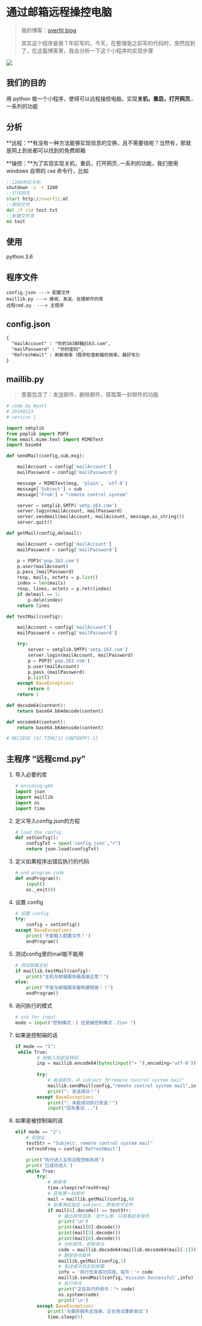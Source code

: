 # 通过邮箱远程操控电脑

> 我的博客：[overfit blog](http://overfit.ml)
>
> 其实这个程序是我 1 年前写的，今天，在整理我之前写的代码时，突然找到了，在这篇博客里，我会分析一下这个小程序的实现步骤

![](https://overfit-photo-1257758577.cos.ap-guangzhou.myqcloud.com/2019/01/20/test.PNG)

## 我们的目的

用 python 做一个小程序，使得可以远程操控电脑，实现**关机，重启，打开网页..** 一系列的功能

## 分析

**远程：**有没有一种方法能够实现信息的交换，且不需要钱呢？当然有，那就是网上到处都可以找到的免费邮箱

**操控：**为了实现实现关机，重启，打开网页..一系列的功能，我们使用 windows 自带的 `cmd` 命令行，比如

```cmd
::1200秒后关机
shutdown -s -t 1200
::打开网页
start http://overfit.ml
::删除文件
del /f /im test.txt
::新建文件夹
md test
```

## 使用

python 3.6

## 程序文件

```fold
config.json ---> 配置文件
maillib.py ---> 接收、发送、处理邮件的库
远程cmd.py  ---> 主程序
```

## config.json

```txt
{
  "mailAccount" : "你的163邮箱@163.com",
  "mailPassword" : "你的密码",
  "RefreshWait" : 刷新频率（程序检查邮箱的频率，最好写5）
}
```

## maillib.py

> 里面包含了：发送邮件，删除邮件，获取第一封邮件的功能

```python
# code by Wyatt
# 20190123
# version 1

import smtplib
from poplib import POP3
from email.mime.text import MIMEText
import base64

def sendMail(config,sub,msg):

    mailAccount = config['mailAccount']
    mailPassword = config['mailPassword']

    message = MIMEText(msg, 'plain', 'utf-8')
    message['Subject'] = sub
    message['From'] = "remote control system"

    server = smtplib.SMTP('smtp.163.com')
    server.login(mailAccount, mailPassword)
    server.sendmail(mailAccount, mailAccount, message.as_string())
    server.quit()

def getMail(config,delmail):

    mailAccount = config['mailAccount']
    mailPassword = config['mailPassword']

    p = POP3('pop.163.com')
    p.user(mailAccount)
    p.pass_(mailPassword)
    resp, mails, octets = p.list()
    index = len(mails)
    resp, lines, octets = p.retr(index)
    if delmail == 1:
        p.dele(index)
    return lines

def testMail(config):

    mailAccount = config['mailAccount']
    mailPassword = config['mailPassword']

    try:
        server = smtplib.SMTP('smtp.163.com')
        server.login(mailAccount, mailPassword)
        p = POP3('pop.163.com')
        p.user(mailAccount)
        p.pass_(mailPassword)
        p.list()
    except BaseException:
        return 0
    return 1

def decode64(content):
    return base64.b64decode(content)

def encode64(content):
    return base64.b64encode(content)

# RECIEVE [0] TIME[3] CONTENTP[-1]
```

## 主程序 “远程cmd.py”

1. 导入必要的库

   ```python
   # encoding:gbk
   import json
   import maillib
   import os
   import time
   ```

2. 定义导入config.json的方程

   ```python
   # load the config
   def setConfig():
       configTxt = open('config.json',"r")
       return json.load(configTxt)
   ```

3. 定义如果程序出错后执行的代码

   ```python
   # end program code
   def endProgram():
       input()
       os._exit(0)
   ```

4. 设置 config

   ```python
   # 设置 config
   try:
       config = setConfig()
   except BaseException:
       print('不能载入配置文件！')
       endProgram()
   ```

5. 测试config里的mail能不能用

   ```python
   # 测试邮箱主机
   if maillib.testMail(config):
       print("主机与邮箱服务器连接正常！")
   else:
       print("不能与邮箱服务器构建链接！！")
       endProgram()
   ```

6. 询问执行的模式

   ```python
   # ask for input
   mode = input("控制模式：1 还是被控制模式：2\n> ")
   ```

7. 如果是控制端的话

   ```python
   if mode == "1":
   	while True:
           # 把输入加密且转码
           inp = maillib.encode64(bytes(input("> "),encoding='utf-8'))
   		
           try:
               # 发送邮件，并 subject 为"remote control system mail"
               maillib.sendMail(config,"remote control system mail",inp)
               print(": 发送成功！")
           except BaseException:
               print(": 未能成功执行发送！")
               input("回车重试...")
   ```

8. 如果是被控制端的话

   ```python
   elif mode == "2":
       # 初始化
       testStr = "Subject: remote control system mail"
       refreshFreq = config['RefreshWait']
   
       print("执行进入主机远程控制系统")
       print('已成功进入')
       while True:
           try:
               # 刷新率
               time.sleep(refreshFreq)
               # 获取第一封邮件
               mail = maillib.getMail(config,0)
               # 如果满足指定 subject，即有命令文件
               if mail[6].decode() == testStr:
                   # 输出邮件信息，没什么用，只是看起来很吊
                   print('\n')
                   print(mail[0].decode())
                   print(mail[3].decode())
                   print(mail[6].decode())
                   # 分析邮件，获取命令
                   code = maillib.decode64(maillib.decode64(mail[-1])).decode()
                   # 删除命令邮件
                   maillib.getMail(config,1)
                   # 发送成功日志到邮箱
                   info = '执行任务成功完成，指令：'+ code
                   maillib.sendMail(config,'mission Successful',info)
                   # 执行命令
                   print("正在执行的命令："+ code)
                   os.system(code)
                   print('\n')
           except BaseException:
               print('与服务器失去连接，正在尝试重新尝试')
               time.sleep(5)
   ```